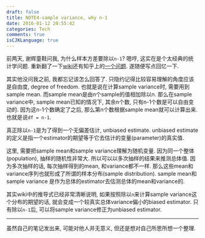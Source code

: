 ```yaml
---
draft: false
title: NOTE4-sample variance, why n-1
date: 2016-01-12 20:55:42
categories: Tech
comments: true
isCJKLanguage: true
---
```


前两天, 谢辉童鞋问我, 为什么样本方差要除以`n-1`? 嗯哼, 这实在是个太经典的统计学问题.
重新翻了一下[wiki](https://en.wikipedia.org/wiki/Variance#Sample_variance)还有知乎上的[一个问题](https://www.zhihu.com/question/20099757). 遂随便写点回忆一下.

其实他没问我之前, 我都忘记该怎么回答了. 只隐约记得比较容易理解的角度应该是自由度, degree of freedom.
也就是说在计算sample variance时, 需要用到sample mean. 而sample mean是由n个sample的值相加除以n.
那么在sample variance中, sample mean已知的情况下, 其余n个数, 只有n-1个数是可以自由变动的.
因为这n-1个数确定了之后, 那么第n个数根据sample mean就可以计算出来. 也就是说`df = n-1`.

真正除以`n-1`是为了得到一个无偏差估计, unbiased estimate.
unbiased estimate 的定义是指一个estimator的期望等于它去估计的变量(parameter)的真实值.

这里, 需要把sample mean和sample variance理解为随机变量. 因为同一个整体(population), 抽样的随机性非常大. 所以可以以多次抽样的结果来推测总体值.
因为多次抽样的话, 每次抽样得到的mean, 和variance都不一样. 那么这些mean和variance序列也就形成了所谓的样本分布(sample distribution).
sample mean和sample variance 是作为总体的estimator去估测总体的mean和variance的.

其实wiki中的推导式已经非常清晰说明, 如果按照除以`n`来计算sample variance这个分布的期望的话, 就会变成一个较真实总体variance偏小的biased estimator.
只有除以`n-1`后, 可以将sample variance修正为unbiased estimator.

---

虽然自己的笔记发出来, 可能对他人并无意义, 但还是想对自己所思所想一个整理.
